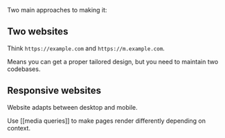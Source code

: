Two main approaches to making it:

## Two websites

Think `https://example.com` and `https://m.example.com`.

Means you can get a proper tailored design, but you need to maintain two codebases.

## Responsive websites

Website adapts between desktop and mobile.

Use [[media queries]] to make pages render differently depending on context.